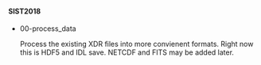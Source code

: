 #### SIST2018

* 00-process_data

  Process the existing XDR files into more convienent formats. Right now this is HDF5 and IDL
  save. NETCDF and FITS may be added later.
  
